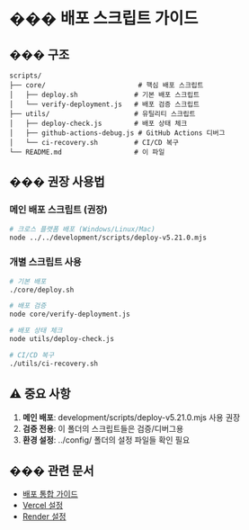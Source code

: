 # ��� 배포 스크립트 가이드

## ��� 구조

```
scripts/
├── core/                       # 핵심 배포 스크립트
│   ├── deploy.sh              # 기본 배포 스크립트
│   └── verify-deployment.js   # 배포 검증 스크립트
├── utils/                     # 유틸리티 스크립트
│   ├── deploy-check.js        # 배포 상태 체크
│   ├── github-actions-debug.js # GitHub Actions 디버그
│   └── ci-recovery.sh         # CI/CD 복구
└── README.md                  # 이 파일
```

## ��� 권장 사용법

### **메인 배포 스크립트 (권장)**

```bash
# 크로스 플랫폼 배포 (Windows/Linux/Mac)
node ../../development/scripts/deploy-v5.21.0.mjs
```

### **개별 스크립트 사용**

```bash
# 기본 배포
./core/deploy.sh

# 배포 검증
node core/verify-deployment.js

# 배포 상태 체크
node utils/deploy-check.js

# CI/CD 복구
./utils/ci-recovery.sh
```

## ⚠️ 중요 사항

1. **메인 배포**: development/scripts/deploy-v5.21.0.mjs 사용 권장
2. **검증 전용**: 이 폴더의 스크립트들은 검증/디버그용
3. **환경 설정**: ../config/ 폴더의 설정 파일들 확인 필요

## ��� 관련 문서

- [배포 통합 가이드](../docs/deployment/배포_통합_가이드.md)
- [Vercel 설정](../config/vercel.json)
- [Render 설정](../config/render.yaml)
